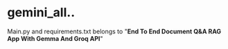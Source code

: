 # gemini_all..

Main.py and requirements.txt belongs to "**End To End Document Q&A RAG App With Gemma And Groq API**"
